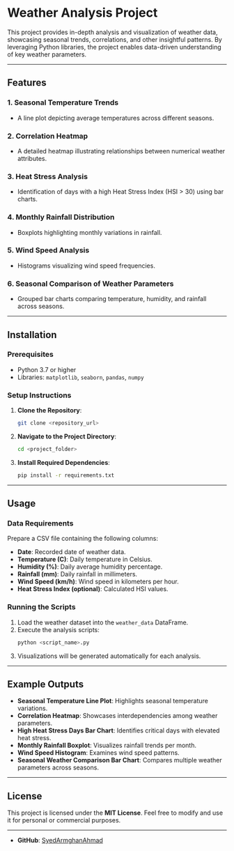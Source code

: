 # Weather Analysis Project

This project provides in-depth analysis and visualization of weather data, showcasing seasonal trends, correlations, and other insightful patterns. By leveraging Python libraries, the project enables data-driven understanding of key weather parameters.

---

## **Features**

### 1. Seasonal Temperature Trends
- A line plot depicting average temperatures across different seasons.

### 2. Correlation Heatmap
- A detailed heatmap illustrating relationships between numerical weather attributes.

### 3. Heat Stress Analysis
- Identification of days with a high Heat Stress Index (HSI > 30) using bar charts.

### 4. Monthly Rainfall Distribution
- Boxplots highlighting monthly variations in rainfall.

### 5. Wind Speed Analysis
- Histograms visualizing wind speed frequencies.

### 6. Seasonal Comparison of Weather Parameters
- Grouped bar charts comparing temperature, humidity, and rainfall across seasons.

---

## **Installation**

### Prerequisites
- Python 3.7 or higher
- Libraries: `matplotlib`, `seaborn`, `pandas`, `numpy`

### Setup Instructions

1. **Clone the Repository**:
   ```bash
   git clone <repository_url>
   ```

2. **Navigate to the Project Directory**:
   ```bash
   cd <project_folder>
   ```

3. **Install Required Dependencies**:
   ```bash
   pip install -r requirements.txt
   ```

---

## **Usage**

### Data Requirements
Prepare a CSV file containing the following columns:
- **Date**: Recorded date of weather data.
- **Temperature (C)**: Daily temperature in Celsius.
- **Humidity (%)**: Daily average humidity percentage.
- **Rainfall (mm)**: Daily rainfall in millimeters.
- **Wind Speed (km/h)**: Wind speed in kilometers per hour.
- **Heat Stress Index (optional)**: Calculated HSI values.

### Running the Scripts
1. Load the weather dataset into the `weather_data` DataFrame.
2. Execute the analysis scripts:
   ```bash
   python <script_name>.py
   ```
3. Visualizations will be generated automatically for each analysis.

---

## **Example Outputs**

- **Seasonal Temperature Line Plot**: Highlights seasonal temperature variations.
- **Correlation Heatmap**: Showcases interdependencies among weather parameters.
- **High Heat Stress Days Bar Chart**: Identifies critical days with elevated heat stress.
- **Monthly Rainfall Boxplot**: Visualizes rainfall trends per month.
- **Wind Speed Histogram**: Examines wind speed patterns.
- **Seasonal Weather Comparison Bar Chart**: Compares multiple weather parameters across seasons.

---

## **License**

This project is licensed under the **MIT License**. Feel free to modify and use it for personal or commercial purposes.

---

- **GitHub**: [SyedArmghanAhmad](https://github.com/SyedArmghanAhmad)
